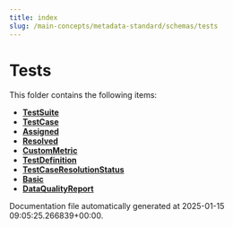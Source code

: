 ```yaml
---
title: index
slug: /main-concepts/metadata-standard/schemas/tests
---
```


# Tests

This folder contains the following items:

- [**TestSuite**](/main-concepts/metadata-standard/schemas/tests/testsuite)
- [**TestCase**](/main-concepts/metadata-standard/schemas/tests/testcase)
- [**Assigned**](/main-concepts/metadata-standard/schemas/tests/assigned)
- [**Resolved**](/main-concepts/metadata-standard/schemas/tests/resolved)
- [**CustomMetric**](/main-concepts/metadata-standard/schemas/tests/custommetric)
- [**TestDefinition**](/main-concepts/metadata-standard/schemas/tests/testdefinition)
- [**TestCaseResolutionStatus**](/main-concepts/metadata-standard/schemas/tests/testcaseresolutionstatus)
- [**Basic**](/main-concepts/metadata-standard/schemas/tests/basic)
- [**DataQualityReport**](/main-concepts/metadata-standard/schemas/tests/dataqualityreport)


Documentation file automatically generated at 2025-01-15 09:05:25.266839+00:00.
